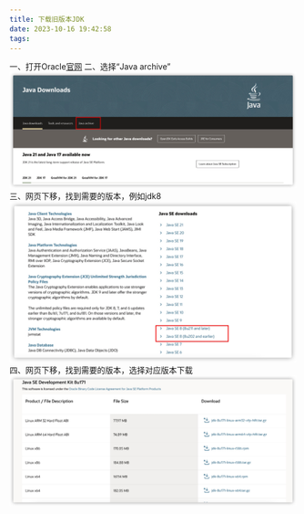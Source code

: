 ```yaml
---
title: 下载旧版本JDK
date: 2023-10-16 19:42:58
tags:
---
```


一、打开Oracle[官网](https://www.oracle.com/cn/java/technologies/downloads/)
二、选择“Java archive”
![](assets/16974567726131.jpg)
三、网页下移，找到需要的版本，例如jdk8
![](assets/16974569862119.jpg)
四、网页下移，找到需要的版本，选择对应版本下载
![](assets/16974571834460.jpg)
